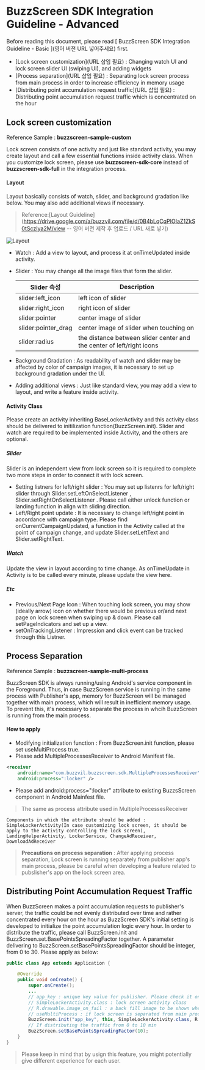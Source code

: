 # BuzzScreen SDK Integration Guideline - Advanced
Before reading this document, please read [ BuzzScreen SDK Integration Guideline - Basic ](영어 버전 URL 넣어주세요) first.
- [Lock screen customization](URL 삽입 필요) : Changing watch UI and lock screen slider UI (swiping UI), and adding widgets
- [Process separation](URL 삽입 필요) : Separating lock screen process from main process in order to increase efficiency in memory usage
- [Distributing point accumulation request traffic](URL 삽입 필요) : Distributing point accumulation request traffic which is concentrated on the hour


## Lock screen customization
Reference Sample : **buzzscreen-sample-custom**

Lock screen consists of one activity and just like standard activity, you may create layout and call a few essential functions inside activity class. When you customize lock screen, please use **buzzscreen-sdk-core** instead of **buzzscreen-sdk-full** in the integration process.

#### Layout

Layout basically consists of watch, slider, and background gradation like below. You may also add additional views if necessary.  
>Reference:[Layout Guideline](https://drive.google.com/a/buzzvil.com/file/d/0B4bLqCqPIOIaZ1ZkS0tSczIya2M/view -- 영어 버전 제작 후 업로드 / URL 새로 넣기)

![Layout](https://github.com/Buzzvil/buzzscreen-sdk-publisher/blob/master/layout.jpg)

- Watch : Add a view to layout, and process it at onTimeUpdated inside activity.
- Slider : You may change all the image files that form the slider.

    |Slider 속성|Description|
    |--------|--------|
    |slider:left_icon|left icon of slider|
    |slider:right_icon|right icon of slider|
    |slider:pointer|center image of slider|
    |slider:pointer_drag|center image of slider when touching on|
    |slider:radius|the distance between slider center and the center of left/right icons|

- Background Gradation : As readability of watch and slider may be affected by color of campaign images, it is necessary to set up background gradation under the UI.
- Adding additional views : Just like standard view, you may add a view to layout, and write a feature inside activity.

#### Activity Class
Please create an activity inheriting BaseLockerActivity and this activity class should be delivered to initilization function(BuzzScreen.init). Slider and watch are required to be implemented inside Activity, and the others are optional.

##### Slider
Slider is an independent view from lock screen so it is required to complete two more steps in order to connect it with lock screen.
- Setting listners for left/right slider : You may set up listenrs for left/right slider through Slider.setLeftOnSelectListener , Slider.setRightOnSelectListener . Please call either unlock function or landing function in align with sliding direction. 
- Left/Right point update : It is necessary to change left/right point in accordance with campaign type. Please find onCurrentCampaignUpdated, a function in the Activity called at the point of campaign change, and update Slider.setLeftText and Slider.setRightText.

##### Watch
Update the view in layout according to time change. As onTimeUpdate in Activity is to be called every minute, please update the view here.

##### Etc
- Previous/Next Page Icon : When touching lock screen, you may show (ideally arrow) icon on whether there would be previous or/and next page on lock screen when swiping up & down. Please call setPageIndicators and set up a view.
- setOnTrackingListener : Impression and click event can be tracked through this Listner.

## Process Separation
Reference Sample : **buzzscreen-sample-multi-process**

BuzzScreen SDK is always running/using Android's service component in the Foreground. Thus, in case BuzzScreen service is running in the same process with Publisher's app, memory for BuzzScreen will be managed together with main process, which will result in inefficient memory usage. To prevent this, it's necessary to separate the process in whcih BuzzScreen is running from the main process.

#### How to apply
- Modifying initialization function : From BuzzScreen.init function, please set useMultiProcess true.
- Please add MultipleProcessesReceiver to Android Manifest file.
```Xml
<receiver
    android:name="com.buzzvil.buzzscreen.sdk.MultipleProcessesReceiver"
    android:process=":locker" />
```

- Please add android:process=":locker" attribute to existing BuzzsScreen component in Android Mainfest file.
>The same as process attribute used in MultipleProcessesReceiver

    Components in which the attribute should be added : SimpleLockerActivity(In case customizing lock screen, it should be apply to the activity controlling the lock screen), LandingHelperActivity, LockerService, ChangeAdReceiver, DownloadAdReceiver


> **Precautions on process separation** : After applying process separation, Lock screen is running separately from publisher app's main process, please be careful when developing a feature related to pubslisher's app on the lock screen area.


## Distributing Point Accumulation Request Traffic
When BuzzScreen makes a point accumulation requests to publisher's server, the traffic could be not evenly distributed over time and rather concentrated every hour on the hour as BuzzScreen SDK's initial setting is developed to initialize the point accumulation logic every hour. In order to distribute the traffic, please call BuzzScreen.init and BuzzScreen.set.BasePointsSpreadingFactor together. 
A parameter delivering to BuzzScreen.setBasePointsSpreadingFactor should be integer, from 0 to 30. Please apply as below:
```Java
public class App extends Application {

    @Override
    public void onCreate() {
        super.onCreate();
        ...
        // app_key : unique key value for publisher. Please check it on the BuzzScreen admin page.
        // SimpleLockerActivity.class : lock screen activity class
        // R.drawable.image_on_fail : a back fill image to be shown when network error occurs or there is no campaign available.
        // useMultiProcess : if lock screen is separated from main process, it's true. if not, it's false.
        BuzzScreen.init("app_key", this, SimpleLockerActivity.class, R.drawable.image_on_fail, false);
        // If distributing the traffic from 0 to 10 min
        BuzzScreen.setBasePointsSpreadingFactor(10);
    }
}
```
> Please keep in mind that by usign this feature, you might potentially give different experience for each user.
